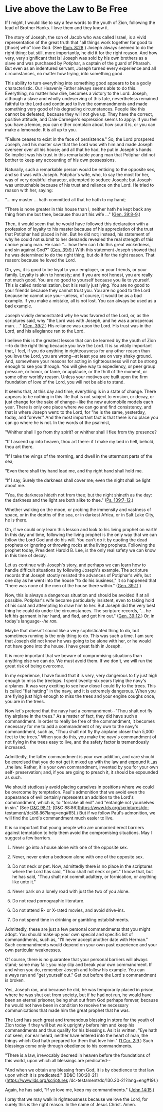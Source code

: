 # Live above the Law to Be Free

If I might, I would like to say a few words to the youth of Zion, following
the lead of Brother Hanks. I love them and they know it.

The story of Joseph, the son of Jacob who was called Israel, is a vivid
representation of the great truth that "all things work together for good to
[those] who" love God. (See [Rom.
8:28](https://www.lds.org/scriptures/nt/rom/8.28?lang=eng#27).) Joseph always
seemed to do the right thing; but still, more importantly, he did it for the
right reason. And how very, very significant that is! Joseph was sold by his
own brothers as a slave and was purchased by Potiphar, a captain of the guard
of Pharaoh. But even as an indentured servant, Joseph turned every experience
and all circumstances, no matter how trying, into something good.

This ability to turn everything into something good appears to be a godly
characteristic. Our Heavenly Father always seems able to do this. Everything,
no matter how dire, becomes a victory to the Lord. Joseph, although a slave
and wholly undeserving of this fate, nevertheless remained faithful to the
Lord and continued to live the commandments and made something very good of
his degrading circumstances. People like this cannot be defeated, because they
will not give up. They have the correct, positive attitude, and Dale
Carnegie's expression seems to apply: If you feel you have a lemon, you can
either complain about how sour it is, or you can make a lemonade. It is all up
to you.

"Failure ceases to exist in the face of persistence." So, the Lord prospered
Joseph, and his master saw that the Lord was with him and made Joseph overseer
over all his house; and all that he had, he put in Joseph's hands. So implicit
was his trust in this remarkable young man that Potiphar did not bother to
keep any accounting of his own possessions.

Naturally, such a remarkable person would be enticing to the opposite sex, and
so it was with Joseph. Potiphar's wife, who, to say the most for her, was of
very doubtful character, attempted to seduce Joseph; but Joseph was
untouchable because of his trust and reliance on the Lord. He tried to reason
with her, saying:

"... my master ... hath committed all that he hath to my hand;

"There is none greater in this house than I; neither hath he kept back any
thing from me but thee, because thou art his wife ..." ([Gen.
39:8-9](https://www.lds.org/scriptures/ot/gen/39.8-9?lang=eng#7).)

Then, it would seem that he would have followed this declaration with a
profession of loyalty to his master because of his appreciation of the trust
that Potiphar had placed in him. But he did not; instead, his statement of why
he could not submit to her demands revealed the real strength of this choice
young man. He said: "... how then can I do this great wickedness, and sin
against God?" ([Gen.
39:9](https://www.lds.org/scriptures/ot/gen/39.9?lang=eng#8).) With this
statement Joseph showed that he was determined to do the right thing, but do
it for the right reason. That reason: because he loved the Lord.

Oh, yes, it is good to be loyal to your employer, or your friends, or your
family. Loyalty is akin to honesty; and if you are not honest, you are really
not much good. You are no good to yourself because you lie to yourself. This
is called rationalization, but it is really just lying. You are no good to
your friends because they cannot trust you. You are no good to the Lord
because he cannot use you--unless, of course, it would be as a bad example. If
you make a mistake, all is not lost. You can always be used as a bad example.

Joseph vividly demonstrated why he was favored of the Lord, or, as the
scriptures said, why "the Lord was with Joseph, and he was a prosperous man.
..." ([Gen. 39:2](https://www.lds.org/scriptures/ot/gen/39.2?lang=eng#1).) His
reliance was upon the Lord. His trust was in the Lord, and his allegiance ran
to the Lord.

I believe this is the greatest lesson that can be learned by the youth of Zion
--to do the right thing because you love the Lord. It is so vitally important
that, I feel, if you do anything in righteousness for any other reason than
you love the Lord, you are wrong--at least you are on very shaky ground. And,
somewhere your reasons for acting in righteousness will not be strong enough
to see you through. You will give way to expediency, or peer group pressure,
or honor, or fame, or applause, or the thrill of the moment, or some other
worldly reason. Unless your motives are built upon the firm foundation of love
of the Lord, you will not be able to stand.

It seems that, at this day and time, everything is in a state of change. There
appears to be nothing in this life that is not subject to erosion, or decay,
or just change for the sake of change--like the new automobile models each
year. There is only one place where we can go and find consistency, and that
is where Joseph went: to the Lord, for "he is the same, yesterday, today, and
forever." And the most important fact is that there is no place you can go
where he is not. In the words of the psalmist,

"Whither shall I go from thy spirit? or whither shall I flee from thy
presence?

"If I ascend up into heaven, thou art there: if I make my bed in hell, behold,
thou art there.

"If I take the wings of the morning, and dwell in the uttermost parts of the
sea;

"Even there shall thy hand lead me, and thy right hand shall hold me.

"If I say, Surely the darkness shall cover me; even the night shall be light
about me.

"Yea, the darkness hideth not from thee; but the night shineth as the day: the
darkness and the light are both alike to thee." ([Ps.
139:7-12](https://www.lds.org/scriptures/ot/ps/139.7-12?lang=eng#6).)

Whether walking on the moon, or probing the immensity and vastness of space,
or in the depths of the sea, or in darkest Africa, or in Salt Lake City, he is
there.

Oh, if we could only learn this lesson and look to his living prophet on
earth! In this day and time, following the living prophet is the only way that
we can follow the Lord God and do his will. You can't do it by quoting the
dead prophets or ignoring or throwing rocks at the living prophets. Following
the prophet today, President Harold B. Lee, is the only real safety we can
know in this time of decay.

Let us continue with Joseph's story, and perhaps we can learn how to handle
difficult situations by following Joseph's example. The scripture records that
Joseph stoutly resisted the advances of Potiphar's wife, but one day as he
went into the house "to do his business," it so happened that "there was none
of the men of the house there within." ([Gen.
39:11](https://www.lds.org/scriptures/ot/gen/39.11?lang=eng#10).)

Now, this is always a dangerous situation and should be avoided if at all
possible. Potiphar's wife became particularly insistent, even to taking hold
of his coat and attempting to draw him to her. But Joseph did the very best
thing he could do under the circumstances. The scripture records, "... he left
his garment in her hand, and fled, and got him out." ([Gen.
39:12](https://www.lds.org/scriptures/ot/gen/39.12?lang=eng#11).) Or, in
today's language--_he ran._

Maybe that doesn't sound like a very sophisticated thing to do, but sometimes
running is the only thing to do. This was such a time. I am sure that Joseph
did not know he was going to be alone with her, or he would not have gone into
the house. I have great faith in Joseph.

It is more important that we beware of compromising situations than anything
else we can do. We must avoid them. If we don't, we will run the great risk of
being overcome.

In my experience, I have found that it is very, very dangerous to fly just
high enough to miss the treetops. I spent twenty-six years flying the navy's
airplanes. It was very exciting to see how close I could fly to the trees.
This is called "flat hatting" in the navy, and it is extremely dangerous. When
you are flying just high enough to miss the trees and your engine coughs once,
you are in the trees.

Now let's pretend that the navy had a commandment--"Thou shalt not fly thy
airplane in the trees." As a matter of fact, they did have such a commandment.
In order to really be free of the commandment, it becomes necessary for me to
add a commandment of my own to the navy's commandment, such as, "Thou shalt
not fly thy airplane closer than 5,000 feet to the trees." When you do this,
you make the navy's commandment of not flying in the trees easy to live, and
the safety factor is tremendously increased.

Admittedly, the latter commandment is your own addition, and care should be
exercised that you do not get it mixed up with the law and expound it _as _the
law. Rather, it is your own commandment, invented by you for your own self-
preservation; and, if you are going to preach it, it should be expounded as
such.

We should studiously avoid placing ourselves in positions where we could be
overcome by temptation. Paul's admonition that we avoid even the appearance of
evil certainly represents an addition to the Lord's commandment, which is, to
"forsake all evil" and "entangle not yourselves in sin." (See [D&amp;C
98:11](https://www.lds.org/scriptures/dc-testament/dc/98.11?lang=eng#10);
[D&amp;C 88:86](https://www.lds.org/scriptures/dc-
testament/dc/88.86?lang=eng#85).) But if we follow Paul's admonition, we will
find the Lord's commandment much easier to live.

It is so important that young people who are unmarried erect barriers against
temptation to help them avoid the compromising situations. May I suggest a few
barriers.

  1. Never go into a house alone with one of the opposite sex.

  2. Never, never enter a bedroom alone with one of the opposite sex.

  3. Do not neck or pet. Now, admittedly there is no place in the scriptures where the Lord has said, "Thou shalt not neck or pet." I know that, but he has said, "Thou shalt not commit adultery, or fornication, or anything like unto it."

  4. Never park on a lonely road with just the two of you alone.

  5. Do not read pornographic literature.

  6. Do not attend R- or X-rated movies, and avoid drive-ins.

  7. Do not spend time in drinking or gambling establishments.

Admittedly, these are just a few personal commandments that you might adopt.
You should make up your own special and specific list of commandments, such
as, "I'll never accept another date with Herman." Such commandments would
depend on your own past experience and your own particular weaknesses.

Of course, there is no guarantee that your personal barriers will always
stand; some may fail; you may slip and break your own commandment. If and when
you do, remember Joseph and follow his example. You can always run and "get
yourself out." Get out before the Lord's commandment is broken.

Yes, Joseph ran, and because he did, he was temporarily placed in prison,
where he was shut out from society, but if he had not run, he would have been
an eternal prisoner, being shut out from God perhaps forever, because he would
not have been in condition to receive the necessary communications that made
him the great prophet that he was.

The Lord has such great and tremendous blessing in store for the youth of Zion
today if they will but walk uprightly before him and keep his commandments and
thus qualify for his blessings. As it is written, "Eye hath not seen, nor ear
heard, neither have entered into the heart of man, the things which God hath
prepared for them that love him." ([1 Cor.
2:9](https://www.lds.org/scriptures/nt/1-cor/2.9?lang=eng#8).) Such blessings
come only through obedience to his commandments.

"There is a law, irrevocably decreed in heaven before the foundations of this
world, upon which all blessings are predicated--

"And when we obtain any blessing from God, it is by obedience to that law upon
which it is predicated." ([D&amp;C 130:20-21](https://www.lds.org/scriptures
/dc-testament/dc/130.20-21?lang=eng#19).)

Again, he has said, "If ye love me, keep my commandments." ([John
14:15](https://www.lds.org/scriptures/nt/john/14.15?lang=eng#14).)

I pray that we may walk in righteousness because we love the Lord, for surely
this _is_ the right reason. In the name of Jesus Christ. Amen.


